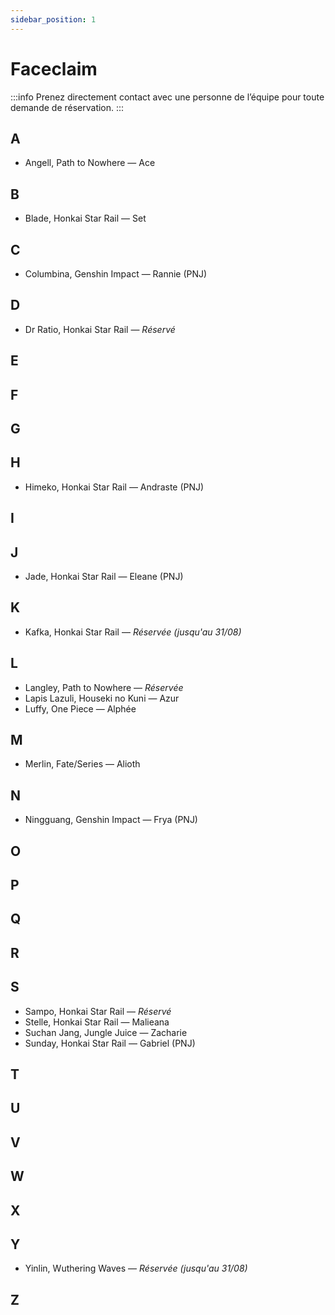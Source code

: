 ```yaml
---
sidebar_position: 1
---
```


# Faceclaim
:::info
Prenez directement contact avec une personne de l’équipe pour toute demande de réservation.
:::

## A

- Angell, Path to Nowhere — Ace

## B

- Blade, Honkai Star Rail — Set

## C

- Columbina, Genshin Impact — Rannie (PNJ)

## D

- Dr Ratio, Honkai Star Rail — *Réservé*

## E

## F

## G

## H

- Himeko, Honkai Star Rail — Andraste (PNJ)

## I

## J

- Jade, Honkai Star Rail — Eleane (PNJ)

## K

- Kafka, Honkai Star Rail — *Réservée (jusqu'au 31/08)*

## L

- Langley, Path to Nowhere — *Réservée*
- Lapis Lazuli, Houseki no Kuni — Azur
- Luffy, One Piece — Alphée

## M

- Merlin, Fate/Series — Alioth


## N

- Ningguang, Genshin Impact — Frya (PNJ)

## O

## P

## Q

## R

## S

- Sampo, Honkai Star Rail — *Réservé*
- Stelle, Honkai Star Rail — Malieana
- Suchan Jang, Jungle Juice — Zacharie
- Sunday, Honkai Star Rail — Gabriel (PNJ)

## T

## U

## V

## W

## X

## Y

- Yinlin, Wuthering Waves — *Réservée (jusqu'au 31/08)*
## Z